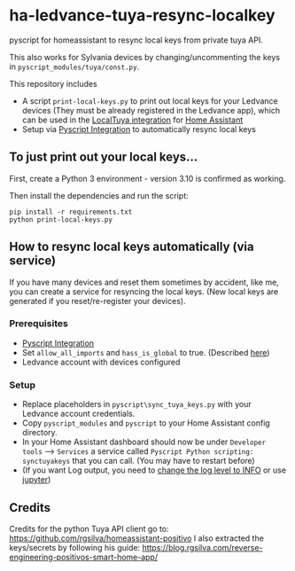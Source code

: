 # ha-ledvance-tuya-resync-localkey
pyscript for homeassistant to resync local keys from private tuya API.

This also works for Sylvania devices by changing/uncommenting the keys in `pyscript_modules/tuya/const.py`.

This repository includes
  - A script `print-local-keys.py` to print out local keys for your Ledvance devices (They must be already registered in the Ledvance app), which can be used in the [LocalTuya integration](https://github.com/rospogrigio/localtuya) for [Home Assistant](https://www.home-assistant.io/) 
  - Setup via [Pyscript Integration](https://hacs-pyscript.readthedocs.io/en/latest/) to automatically resync local keys

## To just print out your local keys...

First, create a Python 3 environment - version 3.10 is confirmed as working.

Then install the dependencies and run the script:
```
pip install -r requirements.txt
python print-local-keys.py
```
## How to resync local keys automatically (via service)

If you have many devices and reset them sometimes by accident, like me, you can create a service for resyncing the local keys. (New local keys are generated if you reset/re-register your devices).  

### Prerequisites

- [Pyscript Integration](https://hacs-pyscript.readthedocs.io/en/latest/)
- Set `allow_all_imports` and `hass_is_global` to true. (Described [here](https://hacs-pyscript.readthedocs.io/en/latest/configuration.html))
- Ledvance account with devices configured

### Setup

- Replace placeholders in `pyscript\sync_tuya_keys.py` with your Ledvance account credentials.
- Copy `pyscript_modules` and `pyscript` to your Home Assistant config directory.
- In your Home Assistant dashboard should now be under `Developer tools` --> `Services` a service called `Pyscript Python scripting: synctuyakeys` that you can call. (You may have to restart before)
- (If you want Log output, you need to [change the log level to INFO](https://hacs-pyscript.readthedocs.io/en/latest/reference.html#logging) or use [jupyter](https://jupyter.org/install))



## Credits

Credits for the python Tuya API client go to: https://github.com/rgsilva/homeassistant-positivo
I also extracted the keys/secrets by following his guide: https://blog.rgsilva.com/reverse-engineering-positivos-smart-home-app/
